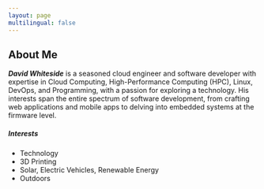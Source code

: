 ```yaml
---
layout: page
multilingual: false
---
```


## About Me
**_David Whiteside_** is a seasoned cloud engineer and software developer with expertise in Cloud Computing, High-Performance Computing (HPC), Linux, DevOps, and Programming, with a passion for exploring a technology. His interests span the entire spectrum of software development, from crafting web applications and mobile apps to delving into embedded systems at the firmware level.

##### Interests
- Technology
- 3D Printing
- Solar, Electric Vehicles, Renewable Energy
- Outdoors